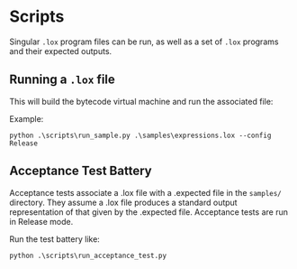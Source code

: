 # Scripts

Singular `.lox` program files can be run, as well as a set of `.lox` programs
and their expected outputs.

## Running a `.lox` file

This will build the bytecode virtual machine and run the associated file:

Example:

```
python .\scripts\run_sample.py .\samples\expressions.lox --config Release
```

## Acceptance Test Battery

Acceptance tests associate a .lox file with a .expected file in the `samples/`
directory. They assume a .lox file produces a standard output representation
of that given by the .expected file. Acceptance tests are run in Release mode.

Run the test battery like:

```
python .\scripts\run_acceptance_test.py
```
